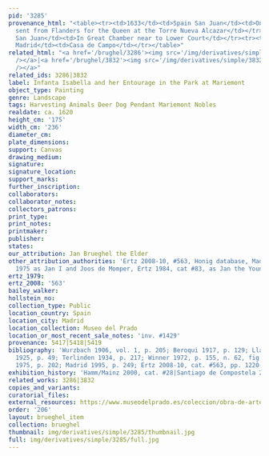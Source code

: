```yaml
---
pid: '3285'
provenance_html: "<table><tr><td>1633</td><td>Spain San Juan</td><td>One of 25 paintings
  sent from Flanders for the Queen at the Torre Nueva Alcazar</td></tr><tr><td>1633</td><td>Spain
  San Juan</td><td>In Great Chamber near to Lower Court</td></tr><tr><td>1701</td><td>Spain
  Madrid</td><td>Casa de Campo</td></tr></table>"
related_html: "<a href='/brughel/3286'><img src='/img/derivatives/simple/3286/thumbnail.jpg'
  /></a>|<a href='/brughel/3832'><img src='/img/derivatives/simple/3832/thumbnail.jpg'
  /></a>"
related_ids: 3286|3832
label: Infanta Isabella and her Entourage in the Park at Mariemont
object_type: Painting
genre: Landscape
tags: Harvesting Animals Deer Dog Pendant Mariemont Nobles
realdate: ca. 1620
height_cm: '175'
width_cm: '236'
diameter_cm: 
plate_dimensions: 
support: Canvas
drawing_medium: 
signature: 
signature_location: 
support_marks: 
further_inscription: 
collaborators: 
collaborator_notes: 
collectors_patrons: 
print_type: 
print_notes: 
printmaker: 
publisher: 
states: 
our_attribution: Jan Brueghel the Elder
other_attribution_authorities: 'Ertz 2008-10, #563, Honig database, Madrid 1995 &
  1975 as Jan I and Joos de Momper, Ertz 1984, cat #83, as Jan the Younger'
ertz_1979: 
ertz_2008: '563'
bailey_walker: 
hollstein_no: 
collection_type: Public
location_country: Spain
location_city: Madrid
location_collection: Museo del Prado
location_or_most_recent_sale_notes: 'inv. #1429'
provenance: 5417|5418|5419
bibliography: 'Wurzbach 1906, vol. 1, p. 205; Beroqui 1917, p. 129; Llanos y Torriglia
  1925, p. 49; Terlinden 1934, p. 217; Winner 1972, p. 155, n. 62, fig. 35; Madrid
  1975, p. 202; Madrid 1995, p. 249; Ertz 2008-10, cat. #563, pp. 1220-21'
exhibition_history: 'Hamm/Mainz 2000, cat. #28|Santiago de Compostela 2011, cat. #29'
related_works: 3286|3832
copies_and_variants: 
curatorial_files: 
external_resources: https://www.museodelprado.es/coleccion/obra-de-arte/la-infanta-isabel-clara-eugenia-en-el-parque-de/d5356756-fa1f-47c9-86c2-be50ae21ce09
order: '206'
layout: brueghel_item
collection: brueghel
thumbnail: img/derivatives/simple/3285/thumbnail.jpg
full: img/derivatives/simple/3285/full.jpg
---
```


